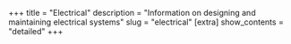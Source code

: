 +++
title = "Electrical"
description = "Information on designing and maintaining electrical systems"
slug = "electrical"
[extra]
show_contents = "detailed"
+++